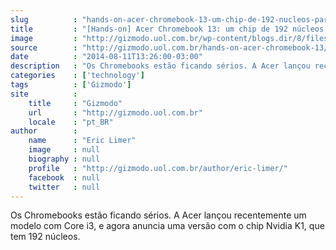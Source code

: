```yaml
---
slug          : "hands-on-acer-chromebook-13-um-chip-de-192-nucleos-para-o-chrome-os"
title         : "[Hands-on] Acer Chromebook 13: um chip de 192 núcleos para o Chrome OS"
image         : "http://gizmodo.uol.com.br/wp-content/blogs.dir/8/files/2014/08/acer-chromebook-tegra-k1-1.jpg"
source        : "http://gizmodo.uol.com.br/hands-on-acer-chromebook-13/"
date          : "2014-08-11T13:26:00-03:00"
description   : "Os Chromebooks estão ficando sérios. A Acer lançou recentemente um modelo com Core i3, e agora anuncia uma versão com o chip Nvidia K1, que tem 192 núcleos."
categories    : ['technology']
tags          : ['Gizmodo']
site          :
    title     : "Gizmodo"
    url       : "http://gizmodo.uol.com.br"
    locale    : "pt_BR"
author        :
    name      : "Eric Limer"
    image     : null
    biography : null
    profile   : "http://gizmodo.uol.com.br/author/eric-limer/"
    facebook  : null
    twitter   : null
---
```


Os Chromebooks estão ficando sérios. A Acer lançou recentemente um modelo com Core i3, e agora anuncia uma versão com o chip Nvidia K1, que tem 192 núcleos.
